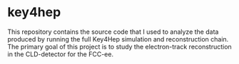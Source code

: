 # key4hep
This repository contains the source code that I used to analyze the data produced by running the full Key4Hep simulation and reconstruction chain. 
The primary goal of this project is to study the electron-track reconstruction in the CLD-detector for the FCC-ee.
